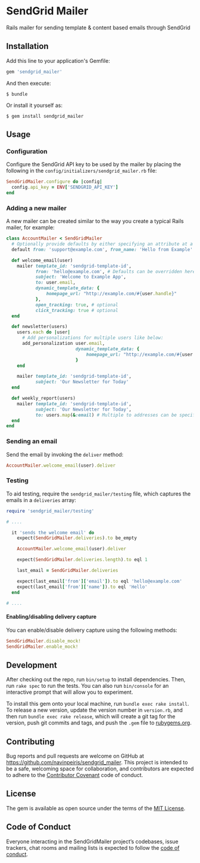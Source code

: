# SendGrid Mailer

Rails mailer for sending template & content based emails through SendGrid

## Installation

Add this line to your application's Gemfile:

```ruby
gem 'sendgrid_mailer'
```

And then execute:

    $ bundle

Or install it yourself as:

    $ gem install sendgrid_mailer

## Usage

### Configuration

Configure the SendGrid API key to be used by the mailer by placing the following in the `config/initializers/sendgrid_mailer.rb` file:

```ruby
SendGridMailer.configure do |config|
  config.api_key = ENV['SENDGRID_API_KEY']
end
```

### Adding a new mailer

A new mailer can be created similar to the way you create a typical Rails mailer, for example:

```ruby
class AccountMailer < SendGridMailer
  # Optionally provide defaults by either specifying an attribute at a time or multiple
  default from: 'support@example.com', from_name: 'Hello from Example'

  def welcome_email(user)
    mailer template_id: 'sendgrid-template-id',
           from: 'hello@example.com', # Defaults can be overridden here
           subject: 'Welcome to Example App',
           to: user.email,
           dynamic_template_data: {
               homepage_url: "http://example.com/#{user.handle}"
           },
           open_tracking: true, # optional
           click_tracking: true # optional
  end

  def newsletter(users)
    users.each do |user|
      # Add personalizations for multiple users like below:
      add_personalization user.email,
                          dynamic_template_data: {
                              homepage_url: "http://example.com/#{user.handle}"
                          }
    end

    mailer template_id: 'sendgrid-template-id',
           subject: 'Our Newsletter for Today'
  end

  def weekly_report(users)
    mailer template_id: 'sendgrid-template-id',
           subject: 'Our Newsletter for Today',
           to: users.map(&:email) # Multiple to addresses can be specified
  end
end
```

### Sending an email

Send the email by invoking the `deliver` method:

```ruby
AccountMailer.welcome_email(user).deliver
```

### Testing

To aid testing, require the `sendgrid_mailer/testing` file, which captures the emails in a `deliveries` array:

```ruby
require 'sendgrid_mailer/testing'

# ....

  it 'sends the welcome email' do
    expect(SendGridMailer.deliveries).to be_empty

    AccountMailer.welcome_email(user).deliver

    expect(SendGridMailer.deliveries.length).to eql 1

    last_email = SendGridMailer.deliveries

    expect(last_email['from']['email']).to eql 'hello@example.com'
    expect(last_email['from']['name']).to eql 'Hello'
  end

# ....

```

#### Enabling/disabling delivery capture

You can enable/disable delivery capture using the following methods:

```ruby
SendGridMailer.disable_mock!
SendGridMailer.enable_mock!
```

## Development

After checking out the repo, run `bin/setup` to install dependencies. Then, run `rake spec` to run the tests. You can also run `bin/console` for an interactive prompt that will allow you to experiment.

To install this gem onto your local machine, run `bundle exec rake install`. To release a new version, update the version number in `version.rb`, and then run `bundle exec rake release`, which will create a git tag for the version, push git commits and tags, and push the `.gem` file to [rubygems.org](https://rubygems.org).

## Contributing

Bug reports and pull requests are welcome on GitHub at https://github.com/navinpeiris/sendgrid_mailer. This project is intended to be a safe, welcoming space for collaboration, and contributors are expected to adhere to the [Contributor Covenant](http://contributor-covenant.org) code of conduct.

## License

The gem is available as open source under the terms of the [MIT License](https://opensource.org/licenses/MIT).

## Code of Conduct

Everyone interacting in the SendGridMailer project’s codebases, issue trackers, chat rooms and mailing lists is expected to follow the [code of conduct](https://github.com/navinpeiris/sendgrid_mailer/blob/master/CODE_OF_CONDUCT.md).
